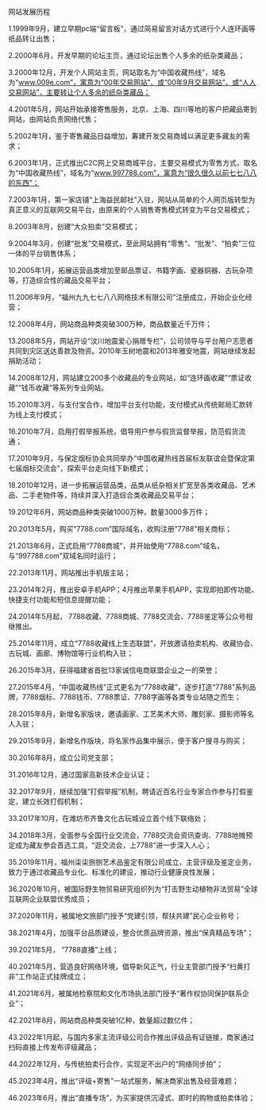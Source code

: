 网站发展历程

1.1999年9月，建立早期pc端“留言板”，通过简易留言对话方式进行个人连环画等纸品转让出售；

2.2000年6月，开发早期的论坛主页，通过论坛出售个人多余的纸杂类藏品；

3.2000年12月，开发个人网站主页，网站取名为“中国收藏热线”，域名为“www.009e.com”，寓意为“00年交易网站”、或“00年9月交易网站”、或“人人交易网站”，主要转让个人多余的纸杂类藏品；

4.2001年5月，网站开始承接寄售服务，北京、上海、四川等地的客户把藏品寄到网站，由网站负责网络代售；

5.2002年1月，鉴于寄售藏品日益增加，筹建开发交易商城以满足更多藏友的需求；

6.2003年1月，正式推出C2C网上交易商城平台，主要交易模式为零售方式，取名为“中国收藏热线”，域名为“www.997788.com”，寓意为“很久很久以前七七八八的东西”；

7.2003年1月，第一家店铺“上海益民邮社”入驻，网站从简单的个人网页版转型为真正意义的互联网交易平台，由原来的个人销售寄售模式转变为平台交易模式；

8.2003年8月，创建“大众拍卖”交易模式；

9.2004年3月，创建“批发”交易模式，至此网站拥有“零售”、“批发”、“拍卖”三位一体的平台销售体系；

10.2005年1月，拓展运营品类增加至邮品票证、书籍字画、瓷器铜器、古玩杂项等，打造综合性的藏品交易平台；

11.2006年9月，“福州九九七七八八网络技术有限公司”注册成立，开始企业化经营；

12.2008年4月，网站商品种类突破300万种，商品数量近千万件；

13.2008年5月，网站开设“汶川地震爱心捐赠专栏”，公司领导与平台用户志愿者共同到灾区送达善款及物资。2010年玉树地震和2013年雅安地震，网站继续发起捐助活动；

14.2008年12月，网站建立200多个收藏品的专业网站，如“连环画收藏”“票证收藏”“钱币收藏”等系列专业网站。

15.2010年3月，与支付宝合作，增加平台支付功能，支付模式从传统邮局汇款转为线上支付模式；

16.2010年7月，启用打假举报系统，倡导用户参与假货监督举报，防范假货流通；

17.2010年9月，与保定烟标协会共同举办“中国收藏热线首届标友联谊会暨保定第七届烟标交流会”，探索平台走向线下新模式；

18.2010年12月，进一步拓展运营品类，品类从纸杂相关扩宽至各类收藏品、艺术品、二手老物件等，持续并深入打造综合类收藏品交易平台；

19.2012年6月，网站商品种类突破1000万种，数量3000多万件；

20.2013年5月，购买“7788.com”国际域名，收购注册“7788”相关商标；

21.2013年6月，正式启用“7788商城”，并开始使用“7788.com”域名，与“997788.com”双域名同时运行；

22.2013年11月，网站推出手机版主站；

23.2014年2月，推出安卓手机APP；4月推出苹果手机APP，实现即拍即传功能、快捷支付功能和短信息提醒功能；

24.2014年5月起， 7788收藏、7788商城、7788交流会、7788鉴定等公众号相继推出。

25.2014年11月，成立“7788收藏线上生态联盟”，开放邀请拍卖机构、收藏协会、古玩城、画廊、博物馆等行业机构入驻；

26.2015年3月，获得福建省首批13家诚信电商联盟企业之一的荣誉；

27.2015年4月，“中国收藏热线”正式更名为“7788收藏”，逐步打造“7788”系列品牌，7788烟标、7788钱币、7788票证、7788字画等各类专业站随之而生；

28.2015年8月，新增名家版块，邀请画家、工艺美术大师、雕刻家、摄影师等名人入驻；

29.2015年9月，新增名作版块，将名家作品集中展示，便于客户搜寻与购买；

30.2016年8月，成立公司党支部；

31.2016年12月，通过国家高新技术企业认证；

32.2017年9月，继续加强“打假举报”机制，聘请近百名行业专家合作参与打假鉴定，建立长效打假机制；

33.2017年10月，在潍坊市齐鲁文化古玩城设立首个线下联络处；

34.2018年3月，全面参与全国行业交流会，7788交流会资讯查询、7788地摊预定成为藏友参会首选工具，“逛交流会，上7788”进一步深入人心；

35.2019年11月，福州柒柒捌捌艺术品鉴定有限公司成立，主营评级及鉴定业务，致力于通过收藏品专业化、标准化的建设，推动行业健康良性发展；

36.2020年10月，被国际野生物贸易研究组织列为“打击野生动植物非法贸易”全球互联网企业联盟优秀成员；

37.2020年11月，被属地文旅部门授予“党建引领，帮扶共建”民心企业称号；

38.2021年4月，加强平台品质建设，整合优质品牌资源，推出“保真精品专场”；

39.2021年5月， “7788直播”上线；

40.2021年5月，营造良好网络环境，倡导新风正气，行业主管部门授予“扫黄打非”工作站正式挂牌成立；

41.2021年6月，被属地检察院和文化市场执法部门授予“著作权协同保护联系企业”；

42.2021年8月，网站商品种类突破1亿种，数量超过数亿件；

43.2022年1月起，与国内多家主流评级公司合作推出评级品有证链接，商家通过扫码直接上传发布评级藏品；

44.2022年12月，与传统拍卖行合作，实现足不出户的“网络同步拍”；

45.2023年4月，推出“评级+寄售”一站式服务，解决商家出售及经营难题；

46.2023年6月，推出“直播专场”，为买家提供沉浸式、即时的购物或拍卖体验；
